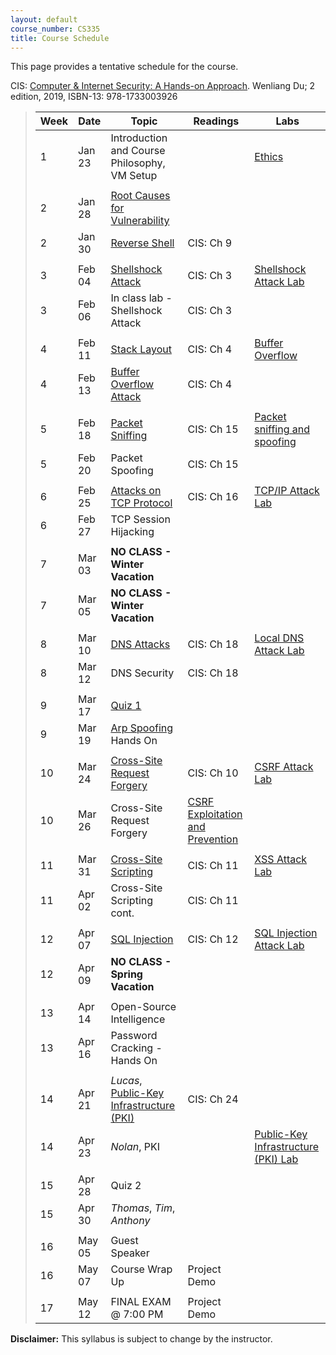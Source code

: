 ```yaml
---
layout: default
course_number: CS335
title: Course Schedule
---
```


This page provides a tentative schedule for the course.

CIS: <a href="https://www.amazon.com/Computer-Internet-Security-Hands-Approach/dp/1733003924">Computer & Internet Security: A Hands-on Approach</a>. Wenliang Du; 2 edition, 2019, ISBN-13: 978-1733003926
>  Week    | Date     | Topic        | Readings   | Labs                                  
> -------- | -------- | ------------ | ---------- | -------------------------------------
> 1  | Jan 23 | Introduction and Course Philosophy, VM Setup | | [Ethics](../assignments/ethics.html)
> | | | |
> 2 | Jan 28 | [Root Causes for Vulnerability](../slides/01_Reason_Vulnerability.pdf) | |
> 2 | Jan 30 | [Reverse Shell](../slides/09_Reverse_Shell.pdf)| CIS: Ch 9 | |  
> | | | |
> 3 | Feb 04 | [Shellshock Attack](../slides/03_Shellshock.pdf) | CIS: Ch 3 | [Shellshock Attack Lab](../labs/shellshock.html)
> 3 | Feb 06 | In class lab - Shellshock Attack | CIS: Ch 3|  
> | | | |
> 4 | Feb 11 | [Stack Layout](../slides/04_Buffer_Overflow.pdf) | CIS: Ch 4 | [Buffer Overflow](../labs/buffer_overflow.html)
> 4 | Feb 13 | [Buffer Overflow Attack](../slides/04_Buffer_Overflow.pdf) | CIS: Ch 4 |
> | | | |
> 5 | Feb 18 | [Packet Sniffing](../slides/15_Packet_Sniffing_Spoofing.pdf) | CIS: Ch 15 | [Packet sniffing and spoofing](../labs/sniff_spoof.html)
> 5 | Feb 20 | Packet Spoofing  | CIS: Ch 15 |
> | | | |
> 6 | Feb 25 | [Attacks on TCP Protocol](../slides/16_TCP_Attack.pdf) | CIS: Ch 16 | [TCP/IP Attack Lab](../labs/tcp_attack.html)
> 6 | Feb 27 | TCP Session Hijacking | |
> | | | |
> 7 | Mar 03 | <b>NO CLASS - Winter Vacation</b> | |
> 7 | Mar 05 | <b>NO CLASS - Winter Vacation</b> | |
> | | | |
> 8 | Mar 10 | [DNS Attacks](../slides/18_DNS_Attacks.pdf) | CIS: Ch 18 | [Local DNS Attack Lab](../labs/dns_attack.html)
> 8 | Mar 12 | DNS Security | CIS: Ch 18 |
> | | | |
> 9 | Mar 17 | [Quiz 1](../assignments/quiz1.html) | |
> 9 | Mar 19 | [Arp Spoofing](../slides/ARP_Spoofing.pdf) Hands On | |
> | | | |
> 10 | Mar 24 | [Cross-Site Request Forgery](../slides/10_Web_CSRF.pdf) | CIS: Ch 10 | [CSRF Attack Lab](../labs/csrf_attack.html)
> 10 | Mar 26 | Cross-Site Request Forgery | [CSRF Exploitation and Prevention](papers/csrf.pdf) |
> | | | |
> 11 | Mar 31 | [Cross-Site Scripting](../slides/11_Web_XSS.pdf) | CIS: Ch 11 | [XSS Attack Lab](../labs/xss_attack.html)
> 11 | Apr 02 | Cross-Site Scripting cont. | CIS: Ch 11 |
> | | | |
> 12 | Apr 07 | [SQL Injection](../slides/12_Web_SQL_Injection.pdf) | CIS: Ch 12 | [SQL Injection Attack Lab](../labs/sql_attack.html)
> 12 | Apr 09 | <b>NO CLASS - Spring Vacation</b>| |
> | | | |
> 13 | Apr 14 | Open-Source Intelligence | |
> 13 | Apr 16 | Password Cracking - Hands On | |
> | | | |
> 14 | Apr 21 |  _Lucas_, [Public-Key Infrastructure (PKI)](../slides/24_PKI.pdf) | CIS: Ch 24 |
> 14 | Apr 23 | _Nolan_, PKI | | [Public-Key Infrastructure (PKI) Lab](../labs/pki.html)
> | | | |
> 15 | Apr 28 | Quiz 2 | |
> 15 | Apr 30 | _Thomas_, _Tim_, _Anthony_ | |
> | | | |
> 16 | May 05 | Guest Speaker | |
> 16 | May 07 | Course Wrap Up | Project Demo |
> | | | |
> 17 | May 12 | FINAL EXAM @ 7:00 PM | Project Demo |

**Disclaimer:** This syllabus is subject to change by the instructor.
